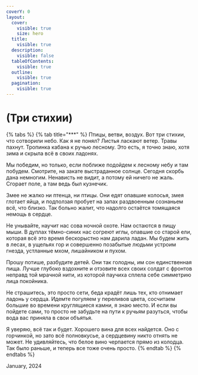 ```yaml
---
coverY: 0
layout:
  cover:
    visible: true
    size: hero
  title:
    visible: true
  description:
    visible: false
  tableOfContents:
    visible: true
  outline:
    visible: true
  pagination:
    visible: true
---
```


# (Три стихии)

{% tabs %}
{% tab title="***" %}
Птицы, ветви, воздух. Вот три стихии, что сотворили небо. Как я не понял? Листья ласкают ветер. Травы пахнут. Тропинка кабана к ручью лесному. Это есть, я точно знаю, хотя зима и скрыла всё в своих ладонях.

Мы победим, но только, если поближе подойдем к лесному небу и там побудем. Смотрите, на закате выстраданное солнце. Сегодня скорбь дана немногим. Ненависть не видит, а потому ей ничего не жаль. Сгорает поле, а там ведь был кузнечик.

Змее не жалко ни птенца, ни птицы. Они едят опавшие колосья, змея глотает яйца, и подползая пробует на запах раздвоенным сознаньем всё, что близко. Так больно жалит, что надолго остаётся томящаяся немощь в сердце.

Не унывайте, научит нас сова ночной охоте. Нам остаются в пищу мыши. В дуплах тёмно-синих нас согреют иглы, опавшие со старой ели, которая всё это время бескорыстно нам дарила ладан. Мы будем жить в лесах, в ущельях гор и совершенно позабытые людьми устроим гнезда, устланные мхом, лишайником и пухом.

Прошу потише, разбудите детей. Они так голодны, им сон единственная пища. Лучше глубоко вздохните и отзовите всех своих солдат с фронтов неправд той мрачной нити, из которой паучиха сплела себе симметрию лица покойника.

Не страшитесь, это просто сети, беда крадёт лишь тех, кто отнимает ладонь у сердца. Идемте погуляем у переливов цвета, сосчитаем большие во времени круглящиеся камни, я знаю место. И если вы пойдете сами, то просто не забудьте на пути к ручьям разуться, чтобы вода вас приняла в свои объятья.

Я уверяю, всё так и будет. Хорошего вина для всех найдется. Оно с горчинкой, но зато всё полновкусье, а сердцевину никто отнять не может. Не удивляйтесь, что белое вино черпается прямо из колодца. Так было раньше, и теперь все тоже очень просто.
{% endtab %}
{% endtabs %}

January, 2024
